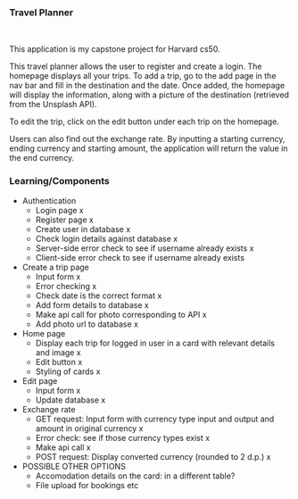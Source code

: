 ### Travel Planner

<br/>


This application is my capstone project for Harvard cs50.

This travel planner allows the user to register and create a login. The homepage displays all your trips. To add a trip, go to the add page
in the nav bar and fill in the destination and the date. Once added, the homepage will display the information, along with a picture of the destination
(retrieved from the Unsplash API).

To edit the trip, click on the edit button under each trip on the homepage.

Users can also find out the exchange rate. By inputting a starting currency, ending currency and starting amount, the application will return the value
in the end currency.

### Learning/Components
- Authentication
    - Login page x
    - Register page x
    - Create user in database x
    - Check login details against database x
    - Server-side error check to see if username already exists x
    - Client-side error check to see if username already exists
- Create a trip page
    - Input form x
    - Error checking x
    - Check date is the correct format x
    - Add form details to database x
    - Make api call for photo corresponding to API x
    - Add photo url to database x
- Home page
    - Display each trip for logged in user in a card with relevant details and image x
    - Edit button x
    - Styling of cards x
- Edit page
    - Input form x
    - Update database x
- Exchange rate
    - GET request: Input form with currency type input and output and amount in original currency x
    - Error check: see if those currency types exist x
    - Make api call x
    - POST request: Display converted currency (rounded to 2 d.p.) x
- POSSIBLE OTHER OPTIONS
    - Accomodation details on the card: in a different table?
    - File upload for bookings etc
